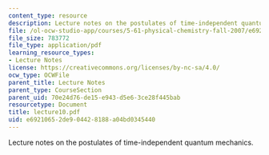 ```yaml
---
content_type: resource
description: Lecture notes on the postulates of time-independent quantum mechanics.
file: /ol-ocw-studio-app/courses/5-61-physical-chemistry-fall-2007/e69210652de904428188a04bd0345440_lecture10.pdf
file_size: 783772
file_type: application/pdf
learning_resource_types:
- Lecture Notes
license: https://creativecommons.org/licenses/by-nc-sa/4.0/
ocw_type: OCWFile
parent_title: Lecture Notes
parent_type: CourseSection
parent_uid: 70e24d76-de15-e943-d5e6-3ce28f445bab
resourcetype: Document
title: lecture10.pdf
uid: e6921065-2de9-0442-8188-a04bd0345440
---
```

Lecture notes on the postulates of time-independent quantum mechanics.